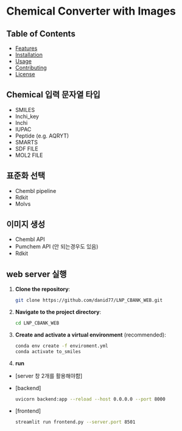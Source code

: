 # Chemical Converter with Images

## Table of Contents

- [Features](#features)
- [Installation](#installation)
- [Usage](#usage)
- [Contributing](#contributing)
- [License](#license)

## Chemical 입력 문자열 타입
- SMILES
- Inchi_key
- Inchi
- IUPAC
- Peptide (e.g. AQRYT)
- SMARTS
- SDF FILE
- MOL2 FILE

## 표준화 선택
- Chembl pipeline
- Rdkit
- Molvs

## 이미지 생성 
- Chembl API
- Pumchem API (안 되는경우도 있음)
- Rdkit

## web server 실행

1. **Clone the repository**:
    ```bash
    git clone https://github.com/danid77/LNP_CBANK_WEB.git
    ```

2. **Navigate to the project directory**:
    ```bash
    cd LNP_CBANK_WEB
    ```

3. **Create and activate a virtual environment** (recommended):
    ```bash
    conda env create -f enviroment.yml
    conda activate to_smiles
    ```

4. **run**
- [server 창 2개를 활용해야함]
- [backend]
    ```bash
    uvicorn backend:app --reload --host 0.0.0.0 --port 8000
    ```

- [frontend]
    ```bash
    streamlit run frontend.py --server.port 8501
    ```
